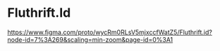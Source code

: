 # Fluthrift.Id

https://www.figma.com/proto/wycRm0RLsV5mjxccfWatZ5/Fluthrift.id?node-id=7%3A269&scaling=min-zoom&page-id=0%3A1
